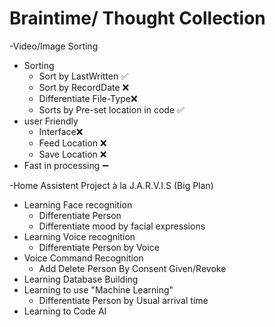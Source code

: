 # Braintime/ Thought Collection

-Video/Image Sorting
  - Sorting
    - Sort by LastWritten ✅
    - Sort by RecordDate ❌
    - Differentiate File-Type❌
    - Sorts by Pre-set location in code ✅
  - user Friendly
    - Interface❌
    - Feed Location ❌
    - Save Location ❌
  - Fast in processing ➖

-Home Assistent Project à la J.A.R.V.I.S (Big Plan)
  - Learning Face recognition 
    - Differentiate Person
    - Differentiate mood by facial expressions
  - Learning Voice recognition
    - Differentiate Person by Voice
  - Voice Command Recognition
    - Add Delete Person By Consent Given/Revoke
  - Learning Database Building
  - Learning to use "Machine Learning" 
    - Differentiate Person by Usual arrival time
  - Learning to Code AI
